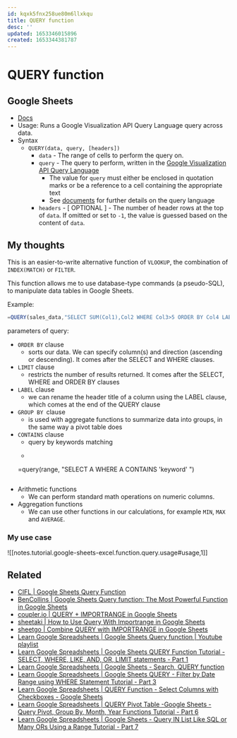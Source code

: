 ```yaml
---
id: kqxk5fnx258ue80m6llxkqu
title: QUERY function
desc: ''
updated: 1653346015896
created: 1653344381787
---
```

# QUERY function

## Google Sheets

- [Docs](https://support.google.com/docs/answer/3093343?hl=en)
- Usage: Runs a Google Visualization API Query Language query across data.
- Syntax
    - `QUERY(data, query, [headers])`
        - `data` - The range of cells to perform the query on.
        - `query` - The query to perform, written in the [Google Visualization API Query Language](https://developers.google.com/chart/interactive/docs/querylanguage)
            - The value for `query` must either be enclosed in quotation marks or be a reference to a cell containing the appropriate text
            - See [documents](https://developers.google.com/chart/interactive/docs/querylanguage) for further details on the query language
        - `headers` - [ OPTIONAL ] - The number of header rows at the top of `data`. If omitted or set to `-1`, the value is guessed based on the content of `data`.

## My thoughts

This is an easier-to-write alternative function of `VLOOKUP`, the combination of `INDEX(MATCH)` or `FILTER`.

This function allows me to use database-type commands (a pseudo-SQL), to manipulate data tables in Google Sheets.

Example:
```javascript
=QUERY(sales_data,"SELECT SUM(Col1),Col2 WHERE Col3>5 ORDER BY Col4 LABEL SUM(Col1) 'Sales per month'",1)
```

parameters of query:
- `ORDER BY` clause
    - sorts our data. We can specify column(s) and direction (ascending or descending). It comes after the SELECT and WHERE clauses.
- `LIMIT` clause
    - restricts the number of results returned. It comes after the SELECT, WHERE and ORDER BY clauses
- `LABEL` clause
    - we can rename the header title of a column using the LABEL clause, which comes at the end of the QUERY clause
- `GROUP BY `clause
    - is used with aggregate functions to summarize data into groups, in the same way a pivot table does
- `CONTAINS` clause
    - query by keywords matching
    - ```sql
    =query(range, "SELECT A WHERE A CONTAINS 'keyword' ")
    ```
- Arithmetic functions
    - We can perform standard math operations on numeric columns.
- Aggregation functions
    - We can use other functions in our calculations, for example `MIN`, `MAX` and `AVERAGE`.

### My use case

![[notes.tutorial.google-sheets-excel.function.query.usage#usage,1]]

## Related

- [CIFL | Google Sheets Query Function](https://codingisforlosers.com/google-sheets-query-function/)
- [BenCollins | Google Sheets Query function: The Most Powerful Function in Google Sheets](https://www.benlcollins.com/spreadsheets/google-sheets-query-sql/)
- [coupler.io | QUERY + IMPORTRANGE in Google Sheets](https://blog.coupler.io/query-importrange/)
- [sheetaki | How to Use Query With Importrange in Google Sheets](https://www.sheetaki.com/query-with-importrange-in-google-sheets/)
- [sheetgo | Combine QUERY with IMPORTRANGE in Google Sheets](https://blog.sheetgo.com/google-sheets-formulas/combine-query-with-importrange-in-google-sheets/)
- [Learn Google Spreadsheets | Google Sheets Query function | Youtube playlist](https://www.youtube.com/playlist?list=PLv9Pf9aNgemvAMlqvHP9RhXPW98g_eo7d)
- [Learn Google Spreadsheets | Google Sheets QUERY Function Tutorial - SELECT, WHERE, LIKE, AND, OR, LIMIT statements - Part 1](https://www.youtube.com/watch?v=bW6P2YvLyZg)
- [Learn Google Spreadsheets | Google Sheets - Search, QUERY function](https://www.youtube.com/watch?v=VSGKO5gx974)
- [Learn Google Spreadsheets | Google Sheets QUERY - Filter by Date Range using WHERE Statement Tutorial - Part 3](https://www.youtube.com/watch?v=LFZnSY0YdwU)
- [Learn Google Spreadsheets | QUERY Function - Select Columns with Checkboxes - Google Sheets](https://www.youtube.com/watch?v=VFSrvcqXgi8)
- [Learn Google Spreadsheets | QUERY Pivot Table -Google Sheets - Query Pivot, Group By, Month, Year Functions Tutorial - Part 6](https://www.youtube.com/watch?v=q0B58muHybM)
- [Learn Google Spreadsheets | Google Sheets - Query IN List Like SQL or Many ORs Using a Range Tutorial - Part 7](https://www.youtube.com/watch?v=AH1mRGBsjrk)